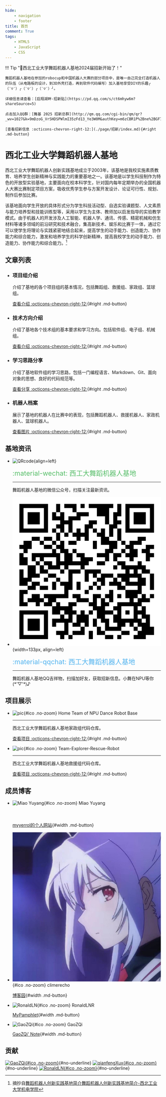 ```yaml
---
hide:
    - navigation
    - footer
title: 首页
comment: True
tags:
    - HTML5
    - JavaScript
    - CSS
---
```


!!! Tip "🎉西北工业大学舞蹈机器人基地2024届招新开始了！"

    舞蹈机器人基地在参加的robocup和中国机器人大赛的部分项目中，是唯一自己完全打造机器人的队伍（从电路板的设计，到3D外壳打造，再到软件代码编写）加入基地享受DIY的乐趣╭（′▽‵）╭（′▽‵）╭（′▽‵）╯。

    详细信息请查看：[启翔湖畔-招新贴](https://pd.qq.com/s/ct6mhyw6m?shareSource=5)

    点击加入QQ群：[舞基 2025 招新总群](http://qm.qq.com/cgi-bin/qm/qr?_wv=1027&k=9mDzoG_VrSHDSPWlmI35zFd13_Ye3W0M&authKey=m6zCBR1P%2Bne%2BGF7HOsPdy%2FbDcgVk6vhiAl3IYJXDFe2DIkeclC59HUzZUMqBNamt&noverify=0&group_code=970686200)

    [查看招新信息 :octicons-chevron-right-12:](./page/招新/index.md){#right .md-button}

# 西北工业大学舞蹈机器人基地

西北工业大学舞蹈机器人创新实践基地成立于2003年，该基地是我校实施素质教育、培养学生创新精神与实践能力的重要基地之一。该基地是以学生科技制作为特色的开放型实验基地，主要面向在校本科学生，针对国内每年定期举办的全国机器人大赛比赛制定项目方案，吸收优秀学生参与方案开发设计、论证可行性、规划、制作后参加比赛。

该基地面向学生开放的具体形式分为学生科技活动型、自选实验课题型、人文素质与能力培养型和技能训练型等，采用以学生为主体、教师加以启发指导的实验教学模式。由于机器人的开发涉及人工智能、机器人学、通讯、传感、精密机械和仿生材料等诸多领域的前沿研究和技术融合，集高新技术、娱乐和比赛于一体，通过它可以使学生将理论与实践紧密地结合起来，提高学生的动手能力、创造能力、协作能力和综合能力，激发和培养学生的科学创新精神，提高我校学生的动手能力、创造能力、协作能力和综合能力。[^1]

## 文章列表

<div class="grid cards" markdown>

-   ### 项目组介绍

    介绍了基地的各个项目组的基本情况，包括舞蹈组、救援组、家政组、篮球组。

    [查看介绍 :octicons-chevron-right-12:](page/项目组/index.md){#right .md-button}

-   ### 技术方向介绍

    介绍了基地各个技术组的基本要求和学习方向。包括软件组、电子组、机械组。

    [查看介绍 :octicons-chevron-right-12:](page/方向/index.md){#right .md-button}

-   ### 学习思路分享

    介绍了基地软件组的学习思路，包括一门编程语言、Markdown、Git、面向对象的思想、良好的代码规范等。

    [查看分享 :octicons-chevron-right-12:](page/学习思路/软件组学习思路.md){#right .md-button}

-   ### 机器人档案

    展示了基地的机器人在比赛中的表现，包括舞蹈机器人、救援机器人、家政机器人、篮球机器人。

    [查看图片 :octicons-chevron-right-12:](page/比赛/index.md){#right .md-button}

</div>

## 基地资讯

<div class="grid cards" markdown>

- ![QRcode](https://mp.weixin.qq.com/mp/qrcode?scene=10000005&size=102&__biz=MzA4MTAzODQ4Nw==&mid=2673687490&idx=1&sn=b3ee30be7376794369f750c743f20ee4&send_time=){align=left}

    <name style="color:#58be6a;font-size: clamp(0.8rem, 0.735rem + 1.03vw, 1.45rem);">:material-wechat: 西工大舞蹈机器人基地</name>

    ---

    舞蹈机器人基地的微信公众号，扫描关注最新资讯。

</div>

<div class="grid cards" markdown>

- ![QRcode](assets/scanner_20240904_225351-1.jpg){width=133px, align=left}

    <name style="color:#54b4ef;font-size: clamp(0.8rem, 0.735rem + 1.03vw, 1.45rem);">:material-qqchat: 西工大舞蹈机器人基地</name>

    ---

    舞蹈机器人基地QQ吉祥物，扫描加好友，获取招新信息。小舞在NPU等你(\*'▽'\*)♪

</div>

## 项目展示

<div class="grid cards" markdown>

- ![pic](https://avatars.githubusercontent.com/u/171696651?s=400&u=088180d0e084b76aed5b496ac552db1edec7a5f3&v=4){#ico .no-zoom} <name>Home Team of NPU Dance Robot Base</name>

    ---

    西北工业大学舞蹈机器人基地家政组代码仓库。

    [查看项目 :octicons-chevron-right-12:](https://github.com/NPU-Home){#right .md-button}

</div>

<div class="grid cards" markdown>

- ![pic](https://avatars.githubusercontent.com/u/18671466?s=200&v=4){#ico .no-zoom} <name>Team-Explorer-Rescue-Robot</name>

    ---

    西北工业大学舞蹈机器人基地救援组代码仓库。

    [查看项目 :octicons-chevron-right-12:](https://github.com/team-explorer-rescue-robot){#right .md-button}

</div>

## 成员博客

<div class="grid cards" markdown>

- ![Miao Yuyang](https://avatars.githubusercontent.com/u/4677346?v=4){#ico .no-zoom} <name>Miao Yuyang</name>
    <style>
    a.egg {
        color: rgba(0, 0, 0, 0);
        font-size: 1rem;
        vertical-align: inherit;
        margin: 10px 0 0 10px;
        transition: color 1s cubic-bezier(0, 1.16, 0.58, 1);
    }
    a.egg:hover,a.egg:focus {
        color: #3670ee;
        background: none;
    }
    </style>
    <a class="egg" href="https://www.zhihu.com/question/363786870/answer/956180105" markdown>:simple-zhihu:{ title="你发现了彩蛋" }</a>

    [myyerrol的个人网站](https://myyerrol.xyz/){#width .md-button}

- ![climerecho](assets/image-2.png){#ico .no-zoom} <name>climerecho</name>

    [博客园](https://www.cnblogs.com/Roboduster){#width .md-button}

- ![RonaldLN](https://avatars.githubusercontent.com/u/120019179?v=4){#ico .no-zoom} <name>RonaldLNR</name>

    [MyPamphlet](https://ronaldln.github.io/MyPamphlet/){#width .md-button}

- ![GaoZQi](https://avatars.githubusercontent.com/u/62362150?v=4){#ico .no-zoom} <name>GaoZQi</name>

    [GaoZQi' Note](https://gaozqi.github.io/note/){#width .md-button}

</div>

## 贡献

[![GaoZQi](https://avatars.githubusercontent.com/u/62362150?v=4){#ico .no-zoom}](https://github.com/GaoZQi){#no-underline}
[![qianfengXux](https://avatars.githubusercontent.com/u/150541161?v=4){#ico .no-zoom}](https://github.com/qianfengXux){#no-underline}
[![RonaldLN](https://avatars.githubusercontent.com/u/120019179?v=4){#ico .no-zoom}](https://github.com/RonaldLN){#no-underline}


[^1]:摘抄自[舞蹈机器人创新实践基地简介舞蹈机器人创新实践基地简介-西北工业大学机电学院](https://jidian.nwpu.edu.cn/info/1112/2286.htm)